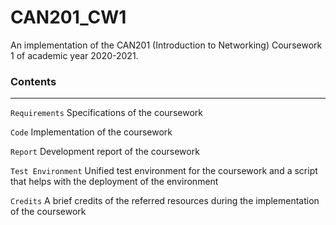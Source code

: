 # CAN201_CW1

An implementation of the CAN201 (Introduction to Networking) Coursework 1 of academic year 2020-2021.



### Contents

---

`Requirements` Specifications of the coursework

`Code` Implementation of the coursework

`Report` Development report of the coursework

`Test Environment` Unified test environment for the coursework and a script that helps with the deployment of the environment

`Credits` A brief credits of the referred resources during the implementation of the coursework
